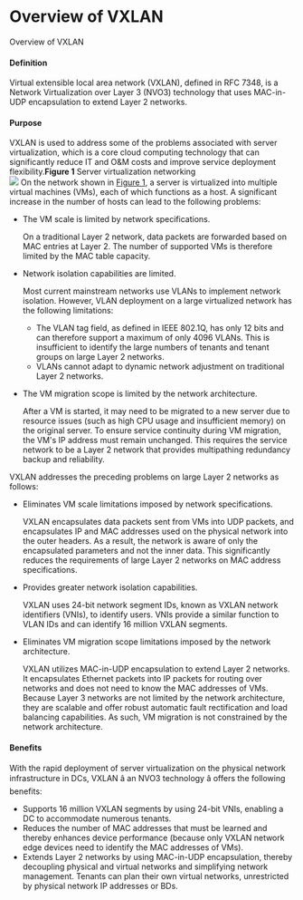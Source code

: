 Overview of VXLAN
=================

Overview of VXLAN

#### Definition

Virtual extensible local area network (VXLAN), defined in RFC 7348, is a Network Virtualization over Layer 3 (NVO3) technology that uses MAC-in-UDP encapsulation to extend Layer 2 networks.


#### Purpose

VXLAN is used to address some of the problems associated with server virtualization, which is a core cloud computing technology that can significantly reduce IT and O&M costs and improve service deployment flexibility.**Figure 1** Server virtualization networking  
![](figure/en-us_image_0000001176744091.png)
On the network shown in [Figure 1](#EN-US_CONCEPT_0000001130624524__fig_dc_fd_vxlan_000101), a server is virtualized into multiple virtual machines (VMs), each of which functions as a host. A significant increase in the number of hosts can lead to the following problems:

* The VM scale is limited by network specifications.
  
  On a traditional Layer 2 network, data packets are forwarded based on MAC entries at Layer 2. The number of supported VMs is therefore limited by the MAC table capacity.
* Network isolation capabilities are limited.
  
  Most current mainstream networks use VLANs to implement network isolation. However, VLAN deployment on a large virtualized network has the following limitations:
  + The VLAN tag field, as defined in IEEE 802.1Q, has only 12 bits and can therefore support a maximum of only 4096 VLANs. This is insufficient to identify the large numbers of tenants and tenant groups on large Layer 2 networks.
  + VLANs cannot adapt to dynamic network adjustment on traditional Layer 2 networks.
* The VM migration scope is limited by the network architecture.
  
  After a VM is started, it may need to be migrated to a new server due to resource issues (such as high CPU usage and insufficient memory) on the original server. To ensure service continuity during VM migration, the VM's IP address must remain unchanged. This requires the service network to be a Layer 2 network that provides multipathing redundancy backup and reliability.

VXLAN addresses the preceding problems on large Layer 2 networks as follows:

* Eliminates VM scale limitations imposed by network specifications.
  
  VXLAN encapsulates data packets sent from VMs into UDP packets, and encapsulates IP and MAC addresses used on the physical network into the outer headers. As a result, the network is aware of only the encapsulated parameters and not the inner data. This significantly reduces the requirements of large Layer 2 networks on MAC address specifications.
* Provides greater network isolation capabilities.
  
  VXLAN uses 24-bit network segment IDs, known as VXLAN network identifiers (VNIs), to identify users. VNIs provide a similar function to VLAN IDs and can identify 16 million VXLAN segments.
* Eliminates VM migration scope limitations imposed by the network architecture.
  
  VXLAN utilizes MAC-in-UDP encapsulation to extend Layer 2 networks. It encapsulates Ethernet packets into IP packets for routing over networks and does not need to know the MAC addresses of VMs. Because Layer 3 networks are not limited by the network architecture, they are scalable and offer robust automatic fault rectification and load balancing capabilities. As such, VM migration is not constrained by the network architecture.


#### Benefits

With the rapid deployment of server virtualization on the physical network infrastructure in DCs, VXLAN â an NVO3 technology â offers the following benefits:

* Supports 16 million VXLAN segments by using 24-bit VNIs, enabling a DC to accommodate numerous tenants.
* Reduces the number of MAC addresses that must be learned and thereby enhances device performance (because only VXLAN network edge devices need to identify the MAC addresses of VMs).
* Extends Layer 2 networks by using MAC-in-UDP encapsulation, thereby decoupling physical and virtual networks and simplifying network management. Tenants can plan their own virtual networks, unrestricted by physical network IP addresses or BDs.